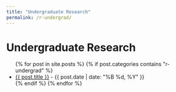 ```yaml
---
title: "Undergraduate Research"
permalink: /r-undergrad/
---
```


<h1>Undergraduate Research</h1>

<ul>
  {% for post in site.posts %}
    {% if post.categories contains "r-undergrad" %}
      <li>
        <a href="{{ post.url }}">{{ post.title }}</a> - {{ post.date | date: "%B %d, %Y" }}
      </li>
    {% endif %}
  {% endfor %}
</ul>

